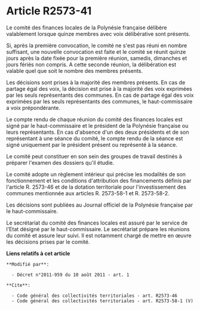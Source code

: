 # Article R2573-41

Le comité des finances locales de la Polynésie française délibère valablement lorsque quinze membres avec voix délibérative
sont présents. 

Si, après la première convocation, le comité ne s'est pas réuni en nombre suffisant, une nouvelle convocation est faite et le
comité se réunit quinze jours après la date fixée pour la première réunion, samedis, dimanches et jours fériés non compris. A
cette seconde réunion, la délibération est valable quel que soit le nombre des membres présents. 

Les décisions sont prises à la majorité des membres présents. En cas de partage égal des voix, la décision est prise à la
majorité des voix exprimées par les seuls représentants des communes. En cas de partage égal des voix exprimées par les seuls
représentants des communes, le haut-commissaire a voix prépondérante. 

Le compte rendu de chaque réunion du comité des finances locales est signé par le haut-commissaire et le président de la
Polynésie française ou leurs représentants. En cas d'absence d'un des deux présidents et de son représentant à une séance du
comité, le compte rendu de la séance est signé uniquement par le président présent ou représenté à la séance. 

Le comité peut constituer en son sein des groupes de travail destinés à préparer l'examen des dossiers qu'il étudie. 

Le comité adopte un règlement intérieur qui précise les modalités de son fonctionnement et les conditions d'attribution des
financements définis par l'article R. 2573-46 et de la dotation territoriale pour l'investissement des communes mentionnée
aux articles R. 2573-58-1 et R. 2573-58-2. 

Les décisions sont publiées au Journal officiel de la Polynésie française par le haut-commissaire. 

Le secrétariat du comité des finances locales est assuré par le service de l'Etat désigné par le haut-commissaire. Le
secrétariat prépare les réunions du comité et assure leur suivi. Il est notamment chargé de mettre en œuvre les décisions
prises par le comité.

**Liens relatifs à cet article**

	**Modifié par**:

	  - Décret n°2011-959 du 10 août 2011 - art. 1

	**Cite**:

	  - Code général des collectivités territoriales - art. R2573-46
	  - Code général des collectivités territoriales - art. R2573-58-1 (V)
